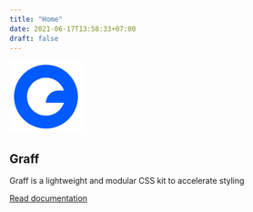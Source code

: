 ```yaml
---
title: "Home"
date: 2021-06-17T13:58:33+07:00
draft: false
---
```


<section class="flex align-items-center justify-content-center">
<div class="text-center">
    <img src="images/logo.png" width="128" />
    <h1 class="color-primary">Graff</h1>
    <p>Graff is a lightweight and modular CSS kit to accelerate styling</p>
    <p class="margin-large margin-remove-horizontal"><a href="/documentation" class="button button-primary text-center">Read documentation</a></p>
</div>
</section>
